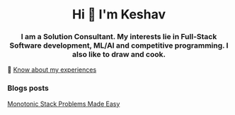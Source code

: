 <h1 align="center">Hi 👋 I'm Keshav</h1>
<h3 align="center">I am a Solution Consultant. My interests lie in Full-Stack Software development, ML/AI and competitive programming. I also like to draw and cook.</h3>

📄 [Know about my experiences ](https://drive.google.com/drive/u/0/folders/1c7qoGgcp92oHzizTFc-PyR3GPzK5ecMU)

### Blogs posts
<!-- BLOG-POST-LIST:START -->
[Monotonic Stack Problems Made Easy](https://medium.com/@keshavrathinavel/leetcodes-monotonic-stack-problems-and-how-to-solve-them-made-easy-1c73c2d6d437)
<!-- BLOG-POST-LIST:END -->

